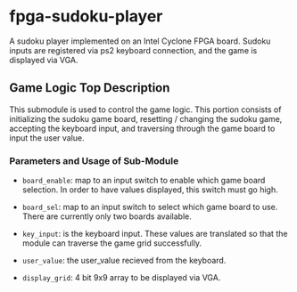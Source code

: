 # fpga-sudoku-player
A sudoku player implemented on an Intel Cyclone FPGA board. Sudoku inputs are registered via ps2 keyboard connection, and the game is displayed via VGA.


## Game Logic Top Description

This submodule is used to control the game logic. This portion consists of initializing the sudoku game board, resetting / changing the sudoku game, accepting the keyboard input, and traversing through the game board to input the user value.

### Parameters and Usage of Sub-Module

- `board_enable`: map to an input switch to enable which game board selection. In order to have values displayed, this switch must go high.

- `board_sel`: map to an input switch to select which game board to use. There are currently only two boards available.

- `key_input`: is the keyboard input. These values are translated so that the module can traverse the game grid successfully.

- `user_value`: the user_value recieved from the keyboard.

- `display_grid`: 4 bit 9x9 array to be displayed via VGA.
